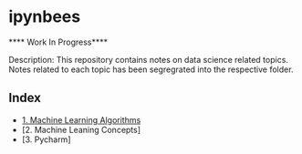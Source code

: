 # ipynbees

**** Work In Progress****

Description:  This repository contains notes on data science related topics. Notes related to each topic has been segregrated into the respective folder.

## Index

* [1. Machine Learning Algorithms](https://github.com/abhiatgith/ipynbees/tree/master/Machine%20Learning%20Algorithms)
* [2. Machine Leaning Concepts]
* [3. Pycharm]
